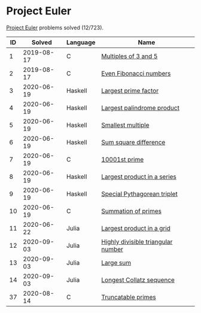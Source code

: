 <!-- SPDX-License-Identifier: X11 -->
# Project Euler

[Project Euler](https://projecteuler.net/) problems solved (12/723).

| ID  | Solved     | Language | Name
| --- | ---        | ---      | ---
| 1   | 2019-08-17 | C        | [Multiples of 3 and 5](https://projecteuler.net/problem=1)
| 2   | 2019-08-17 | C        | [Even Fibonacci numbers](https://projecteuler.net/problem=2)
| 3   | 2020-06-19 | Haskell  | [Largest prime factor](https://projecteuler.net/problem=3)
| 4   | 2020-06-19 | Haskell  | [Largest palindrome product](https://projecteuler.net/problem=4)
| 5   | 2020-06-19 | Haskell  | [Smallest multiple](https://projecteuler.net/problem=5)
| 6   | 2020-06-19 | Haskell  | [Sum square difference](https://projecteuler.net/problem=6)
| 7   | 2020-06-19 | C        | [10001st prime](https://projecteuler.net/problem=7)
| 8   | 2020-06-19 | Haskell  | [Largest product in a series](https://projecteuler.net/problem=8)
| 9   | 2020-06-19 | Haskell  | [Special Pythagorean triplet](https://projecteuler.net/problem=9)
| 10  | 2020-06-19 | C        | [Summation of primes](https://projecteuler.net/problem=10)
| 11  | 2020-06-22 | Julia    | [Largest product in a grid](https://projecteuler.net/problem=11)
| 12  | 2020-09-03 | Julia    | [Highly divisible triangular number](https://projecteuler.net/problem=12)
| 13  | 2020-09-03 | Julia    | [Large sum](https://projecteuler.net/problem=13)
| 14  | 2020-09-03 | Julia    | [Longest Collatz sequence](https://projecteuler.net/problem=14)
| 37  | 2020-08-14 | C        | [Truncatable primes](https://projecteuler.net/problem=37)
